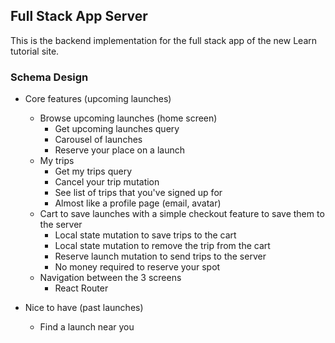 ## Full Stack App Server

This is the backend implementation for the full stack app of the new Learn tutorial site.


### Schema Design

* Core features (upcoming launches)
    * Browse upcoming launches (home screen)
        * Get upcoming launches query
        * Carousel of launches
        * Reserve your place on a launch
    * My trips
        * Get my trips query
        * Cancel your trip mutation
        * See list of trips that you've signed up for
        * Almost like a profile page (email, avatar)
    * Cart to save launches with a simple checkout feature to save them to the server
        * Local state mutation to save trips to the cart
        * Local state mutation to remove the trip from the cart
        * Reserve launch mutation to send trips to the server
        * No money required to reserve your spot
    * Navigation between the 3 screens
        * React Router


* Nice to have (past launches)
    * Find a launch near you

